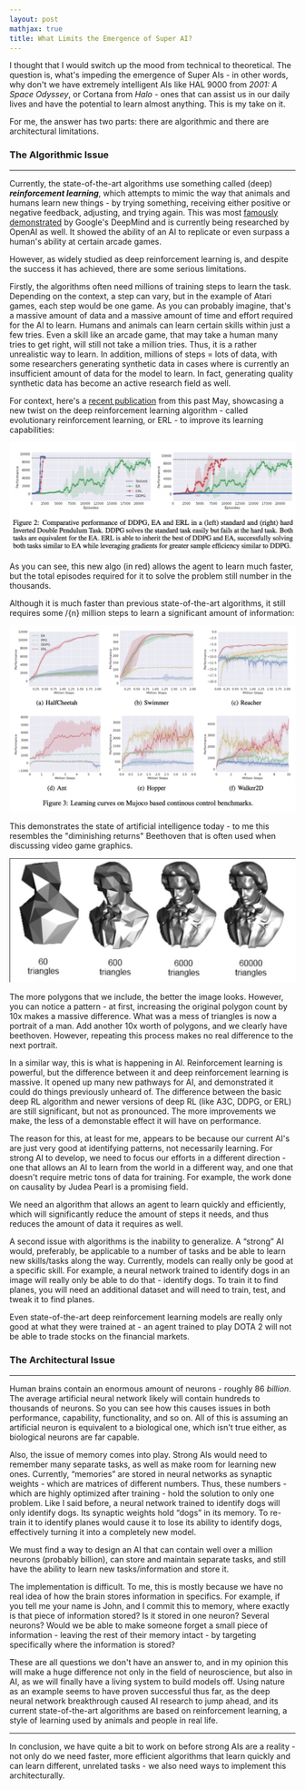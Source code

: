 ```yaml
---
layout: post
mathjax: true
title: What Limits the Emergence of Super AI?
---
```

I thought that I would switch up the mood from technical to theoretical. The question is, what's impeding the emergence of 
Super AIs - in other words, why don't we have extremely intelligent AIs like HAL 9000 from _2001: A Space Odyssey_, or
Cortana from _Halo_ - ones that can assist us in our daily lives and have the potential to learn almost anything. This is my
take on it.

For me, the answer has two parts: there are algorithmic and there are architectural limitations.

### The Algorithmic Issue
---------------------------
Currently, the state-of-the-art algorithms use something called (deep) ***reinforcement learning***, which attempts to mimic the way that animals and humans learn new things - by trying something, receiving either positive or negative feedback, adjusting, and trying again. This was most <a href="https://deepmind.com/research/publications/playing-atari-deep-reinforcement-learning/">famously demonstrated</a> by Google's DeepMind and is currently being researched by OpenAI as well. 
It showed the ability of an AI to replicate or even surpass a human's ability at certain arcade games. 

However, as widely studied as deep reinforcement learning is, and despite the success it has achieved, there are some serious limitations.

Firstly, the algorithms often need millions of training steps to learn the task. Depending on the context, a step can vary, but in the example of Atari games, each step would be one game. As you can probably imagine, that's a massive amount of data and a massive amount of time and effort required for the AI to learn. Humans and animals can learn certain skills within just a few tries. Even a skill like an arcade game, that may take a human many tries to get right, will still not take a million tries. Thus, it is a rather unrealistic way to learn. In addition, millions of steps = lots of data, with some researchers generating synthetic data in cases where is currently an insufficient amount of data for the model to learn. In fact, generating quality synthetic data has become an active research field as well.

For context, here's a <a href="https://arxiv.org/pdf/1805.07917.pdf">recent publication</a> from this past May, showcasing a new twist on the deep reinforcement learning algorithm - called evolutionary reinforcement learning, or ERL - to improve its learning capabilities:

![deep evolutionary reinforcement learning](/images/derl.png "Deep Reinforcement Learning algorithm comparison")

As you can see, this new algo (in red) allows the agent to learn much faster, but the total episodes required for it to solve the problem still number in the thousands.

Although it is much faster than previous state-of-the-art algorithms, it still requires some /{n} million steps to learn a significant amount of information:

![deep evolutionary reinforcement learning](/images/derl2.png "Deep Reinforcement Learning algorithm comparison")

This demonstrates the state of artificial intelligence today - to me this resembles the "diminishing returns" Beethoven that is often used when discussing video game graphics. 

![dim returns beethoven](/images/drbeethoven.png "Diminishing Returns Beethoven")

The more polygons that we include, the better the image looks. However, you can notice a pattern - at first, increasing the original polygon count by 10x makes a massive difference. What was a mess of triangles is now a portrait of a man. Add another 10x worth of polygons, and we clearly have beethoven. However, repeating this process makes no real difference to the next portrait.

In a similar way, this is what is happening in AI. Reinforcement learning is powerful, but the difference between it and deep reinforcement learning is massive. It opened up many new pathways for AI, and demonstrated it could do things previously unheard of. The difference between the basic deep RL algorithm and newer versions of deep RL (like A3C, DDPG, or ERL) are still significant, but not as pronounced. The more improvements we make, the less of a demonstable effect it will have on performance. 

The reason for this, at least for me, appears to be because our current AI's are just very good at identifying patterns, not necessarily learning. For strong AI to develop, we need to focus our efforts in a different direction - one that allows an AI to learn from the world in a different way, and one that doesn't require metric tons of data for training. For example, the work done on causality by Judea Pearl is a promising field.

We need an algorithm that allows an agent to learn quickly and efficiently, which will significantly reduce the amount of steps it needs, and thus reduces the amount of data it requires as well.

A second issue with algorithms is the inability to generalize. A “strong” AI would, preferably, be applicable to a number of tasks and be able to learn new skills/tasks along the way. Currently, models can really only be good at a specific skill.
For example, a neural network trained to identify dogs in an image will really only be able to do that - identify dogs. To train it to find planes, you will need an additional dataset and will need to train, test, and tweak it to find planes.

Even state-of-the-art deep reinforcement learning models are really only good at what they were trained at - an agent trained to play DOTA 2 will not be able to trade stocks on the financial markets.

### The Architectural Issue
------------------------------
Human brains contain an enormous amount of neurons - roughly 86 _billion_. The average artificial neural network likely will contain hundreds to thousands of neurons. So you can see how this causes issues in both performance, capability, functionality, and so on. All of this is assuming an artificial neuron is equivalent to a biological one, which isn't true either, as biological neurons are far capable.

Also, the issue of memory comes into play. Strong AIs would need to remember many separate tasks, as well as make room for learning new ones. Currently, “memories” are stored in neural networks as synaptic weights - which are matrices of different numbers. Thus, these numbers - which are highly optimized after training - hold the solution to only one problem. Like I said before, a neural network trained to identify dogs will only identify dogs. Its synaptic weights hold “dogs” in its memory. To re-train it to identify planes would cause it to lose its ability to identify dogs, effectively turning it into a completely new model.

We must find a way to design an AI that can contain well over a million neurons (probably billion), can store and maintain separate tasks, and still have the ability to learn new tasks/information and store it.

The implementation is difficult. To me, this is mostly because we have no real idea of how the brain stores information in specifics. For example, if you tell me your name is John, and I commit this to memory, where exactly is that piece of information stored? Is it stored in one neuron? Several neurons? Would we be able to make someone forget a small piece of information - leaving the rest of their memory intact - by targeting specifically where the information is stored? 

These are all questions we don't have an answer to, and in my opinion this will make a huge difference not only in the field of neuroscience, but also in AI, as we will finally have a living system to build models off. Using nature as an example seems to have proven successful thus far, as the deep neural network breakthrough caused AI research to jump ahead, and its current state-of-the-art algorithms are based on reinforcement learning, a style of learning used by animals and people in real life.

-----------------------------

In conclusion, we have quite a bit to work on before strong AIs are a reality - not only do we need faster, more efficient algorithms that learn quickly and can learn different, unrelated tasks - we also need ways to implement this architecturally.
